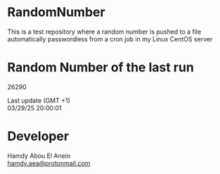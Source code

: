 # RandomNumber    
This is a test repository where a random number is pushed to a file automatically passwordless from a cron job in my Linux CentOS server    
# Random Number of the last run   
26290
      
Last update (GMT +1)    
03/29/25 20:00:01
# Developer    
Hamdy Abou El Anein   
hamdy.aea@protonmail.com
